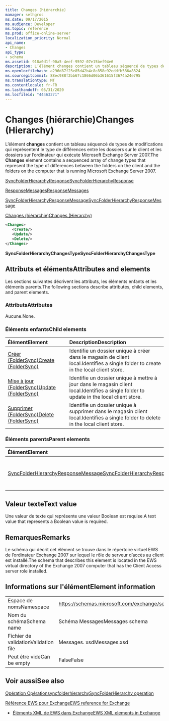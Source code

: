 ```yaml
---
title: Changes (hiérarchie)
manager: sethgros
ms.date: 09/17/2015
ms.audience: Developer
ms.topic: reference
ms.prod: office-online-server
localization_priority: Normal
api_name:
- Changes
api_type:
- schema
ms.assetid: 918a0d1f-90a5-4eef-9592-07e15bef94e6
description: L’élément changes contient un tableau séquencé de types de modifications qui représentent le type de différences entre les dossiers sur le client et les dossiers sur l’ordinateur qui exécute Microsoft Exchange Server 2007.
ms.openlocfilehash: a296d87f23e85d42b4c8c858e92eddfb586a8324
ms.sourcegitcommit: 88ec988f2bb67c1866d06b361615f3674a24e795
ms.translationtype: MT
ms.contentlocale: fr-FR
ms.lasthandoff: 05/31/2020
ms.locfileid: "44463271"
---
```

# <a name="changes-hierarchy"></a><span data-ttu-id="a5c7b-103">Changes (hiérarchie)</span><span class="sxs-lookup"><span data-stu-id="a5c7b-103">Changes (Hierarchy)</span></span>

<span data-ttu-id="a5c7b-104">L’élément **changes** contient un tableau séquencé de types de modifications qui représentent le type de différences entre les dossiers sur le client et les dossiers sur l’ordinateur qui exécute Microsoft Exchange Server 2007.</span><span class="sxs-lookup"><span data-stu-id="a5c7b-104">The **Changes** element contains a sequenced array of change types that represent the type of differences between the folders on the client and the folders on the computer that is running Microsoft Exchange Server 2007.</span></span> 
  
[<span data-ttu-id="a5c7b-105">SyncFolderHierarchyResponse</span><span class="sxs-lookup"><span data-stu-id="a5c7b-105">SyncFolderHierarchyResponse</span></span>](syncfolderhierarchyresponse.md)
  
[<span data-ttu-id="a5c7b-106">ResponseMessages</span><span class="sxs-lookup"><span data-stu-id="a5c7b-106">ResponseMessages</span></span>](responsemessages.md)
  
[<span data-ttu-id="a5c7b-107">SyncFolderHierarchyResponseMessage</span><span class="sxs-lookup"><span data-stu-id="a5c7b-107">SyncFolderHierarchyResponseMessage</span></span>](syncfolderhierarchyresponsemessage.md)
  
[<span data-ttu-id="a5c7b-108">Changes (hiérarchie)</span><span class="sxs-lookup"><span data-stu-id="a5c7b-108">Changes (Hierarchy)</span></span>](changes-hierarchy.md)
  
```xml
<Changes>
   <Create/>
   <Update/>
   <Delete/>
</Changes>
```

 <span data-ttu-id="a5c7b-109">**SyncFolderHierarchyChangesType**</span><span class="sxs-lookup"><span data-stu-id="a5c7b-109">**SyncFolderHierarchyChangesType**</span></span>
## <a name="attributes-and-elements"></a><span data-ttu-id="a5c7b-110">Attributs et éléments</span><span class="sxs-lookup"><span data-stu-id="a5c7b-110">Attributes and elements</span></span>

<span data-ttu-id="a5c7b-111">Les sections suivantes décrivent les attributs, les éléments enfants et les éléments parents.</span><span class="sxs-lookup"><span data-stu-id="a5c7b-111">The following sections describe attributes, child elements, and parent elements.</span></span>
  
### <a name="attributes"></a><span data-ttu-id="a5c7b-112">Attributs</span><span class="sxs-lookup"><span data-stu-id="a5c7b-112">Attributes</span></span>

<span data-ttu-id="a5c7b-113">Aucune.</span><span class="sxs-lookup"><span data-stu-id="a5c7b-113">None.</span></span>
  
### <a name="child-elements"></a><span data-ttu-id="a5c7b-114">Éléments enfants</span><span class="sxs-lookup"><span data-stu-id="a5c7b-114">Child elements</span></span>

|<span data-ttu-id="a5c7b-115">**Élément**</span><span class="sxs-lookup"><span data-stu-id="a5c7b-115">**Element**</span></span>|<span data-ttu-id="a5c7b-116">**Description**</span><span class="sxs-lookup"><span data-stu-id="a5c7b-116">**Description**</span></span>|
|:-----|:-----|
|[<span data-ttu-id="a5c7b-117">Créer (FolderSync)</span><span class="sxs-lookup"><span data-stu-id="a5c7b-117">Create (FolderSync)</span></span>](create-foldersync.md) <br/> |<span data-ttu-id="a5c7b-118">Identifie un dossier unique à créer dans le magasin de client local.</span><span class="sxs-lookup"><span data-stu-id="a5c7b-118">Identifies a single folder to create in the local client store.</span></span>  <br/> |
|[<span data-ttu-id="a5c7b-119">Mise à jour (FolderSync)</span><span class="sxs-lookup"><span data-stu-id="a5c7b-119">Update (FolderSync)</span></span>](update-foldersync.md) <br/> |<span data-ttu-id="a5c7b-120">Identifie un dossier unique à mettre à jour dans le magasin client local.</span><span class="sxs-lookup"><span data-stu-id="a5c7b-120">Identifies a single folder to update in the local client store.</span></span>  <br/> |
|[<span data-ttu-id="a5c7b-121">Supprimer (FolderSync)</span><span class="sxs-lookup"><span data-stu-id="a5c7b-121">Delete (FolderSync)</span></span>](delete-foldersync.md) <br/> |<span data-ttu-id="a5c7b-122">Identifie un dossier unique à supprimer dans le magasin client local.</span><span class="sxs-lookup"><span data-stu-id="a5c7b-122">Identifies a single folder to delete in the local client store.</span></span>  <br/> |
   
### <a name="parent-elements"></a><span data-ttu-id="a5c7b-123">Éléments parents</span><span class="sxs-lookup"><span data-stu-id="a5c7b-123">Parent elements</span></span>

|<span data-ttu-id="a5c7b-124">**Élément**</span><span class="sxs-lookup"><span data-stu-id="a5c7b-124">**Element**</span></span>|<span data-ttu-id="a5c7b-125">**Description**</span><span class="sxs-lookup"><span data-stu-id="a5c7b-125">**Description**</span></span>|
|:-----|:-----|
|[<span data-ttu-id="a5c7b-126">SyncFolderHierarchyResponseMessage</span><span class="sxs-lookup"><span data-stu-id="a5c7b-126">SyncFolderHierarchyResponseMessage</span></span>](syncfolderhierarchyresponsemessage.md) <br/> |<span data-ttu-id="a5c7b-127">Contient l’État et le résultat d’une demande Opérationsyncfolderhierarchy.</span><span class="sxs-lookup"><span data-stu-id="a5c7b-127">Contains the status and result of a SyncFolderHierarchy request.</span></span>  <br/> |
   
## <a name="text-value"></a><span data-ttu-id="a5c7b-128">Valeur texte</span><span class="sxs-lookup"><span data-stu-id="a5c7b-128">Text value</span></span>

<span data-ttu-id="a5c7b-129">Une valeur de texte qui représente une valeur Boolean est requise.</span><span class="sxs-lookup"><span data-stu-id="a5c7b-129">A text value that represents a Boolean value is required.</span></span>
  
## <a name="remarks"></a><span data-ttu-id="a5c7b-130">Remarques</span><span class="sxs-lookup"><span data-stu-id="a5c7b-130">Remarks</span></span>

<span data-ttu-id="a5c7b-131">Le schéma qui décrit cet élément se trouve dans le répertoire virtuel EWS de l’ordinateur Exchange 2007 sur lequel le rôle de serveur d’accès au client est installé.</span><span class="sxs-lookup"><span data-stu-id="a5c7b-131">The schema that describes this element is located in the EWS virtual directory of the Exchange 2007 computer that has the Client Access server role installed.</span></span>
  
## <a name="element-information"></a><span data-ttu-id="a5c7b-132">Informations sur l'élément</span><span class="sxs-lookup"><span data-stu-id="a5c7b-132">Element information</span></span>

|||
|:-----|:-----|
|<span data-ttu-id="a5c7b-133">Espace de noms</span><span class="sxs-lookup"><span data-stu-id="a5c7b-133">Namespace</span></span>  <br/> |https://schemas.microsoft.com/exchange/services/2006/messages  <br/> |
|<span data-ttu-id="a5c7b-134">Nom du schéma</span><span class="sxs-lookup"><span data-stu-id="a5c7b-134">Schema name</span></span>  <br/> |<span data-ttu-id="a5c7b-135">Schéma Messages</span><span class="sxs-lookup"><span data-stu-id="a5c7b-135">Messages schema</span></span>  <br/> |
|<span data-ttu-id="a5c7b-136">Fichier de validation</span><span class="sxs-lookup"><span data-stu-id="a5c7b-136">Validation file</span></span>  <br/> |<span data-ttu-id="a5c7b-137">Messages. xsd</span><span class="sxs-lookup"><span data-stu-id="a5c7b-137">Messages.xsd</span></span>  <br/> |
|<span data-ttu-id="a5c7b-138">Peut être vide</span><span class="sxs-lookup"><span data-stu-id="a5c7b-138">Can be empty</span></span>  <br/> |<span data-ttu-id="a5c7b-139">False</span><span class="sxs-lookup"><span data-stu-id="a5c7b-139">False</span></span>  <br/> |
   
## <a name="see-also"></a><span data-ttu-id="a5c7b-140">Voir aussi</span><span class="sxs-lookup"><span data-stu-id="a5c7b-140">See also</span></span>



[<span data-ttu-id="a5c7b-141">Opération Opérationsyncfolderhierarchy</span><span class="sxs-lookup"><span data-stu-id="a5c7b-141">SyncFolderHierarchy operation</span></span>](syncfolderhierarchy-operation.md)


[<span data-ttu-id="a5c7b-142">Référence EWS pour Exchange</span><span class="sxs-lookup"><span data-stu-id="a5c7b-142">EWS reference for Exchange</span></span>](ews-reference-for-exchange.md)
  
- [<span data-ttu-id="a5c7b-143">Éléments XML de EWS dans Exchange</span><span class="sxs-lookup"><span data-stu-id="a5c7b-143">EWS XML elements in Exchange</span></span>](ews-xml-elements-in-exchange.md)

